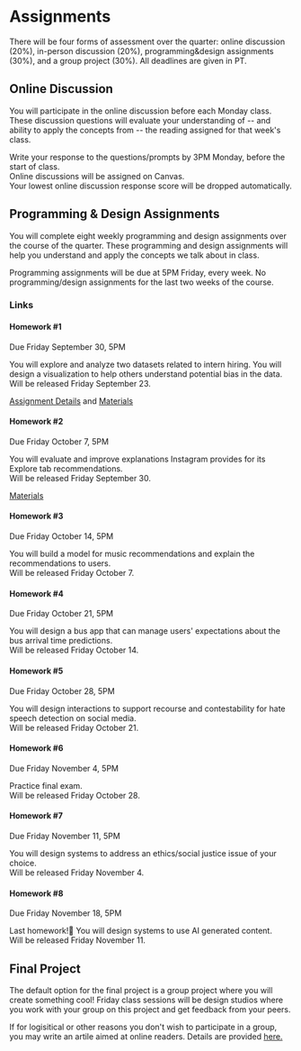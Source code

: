 # Assignments

There will be four forms of assessment over the quarter: online discussion (20%), in-person discussion (20%), programming&design assignments (30%), and a group project (30%). All deadlines are given in PT.

## Online Discussion

You will participate in the online discussion before each Monday class. These discussion questions will evaluate your understanding of -- and ability to apply the concepts from -- the reading assigned for that week's class.  

Write your response to the questions/prompts by 3PM Monday, before the start of class.   
Online discussions will be assigned on Canvas.  
Your lowest online discussion response score will be dropped automatically.  

## Programming & Design Assignments

You will complete eight weekly programming and design assignments over the course of the quarter. These programming and design assignments will help you understand and apply the concepts we talk about in class.  

Programming assignments will be due at 5PM Friday, every week. No programming/design assignments for the last two weeks of the course.  

### Links

#### Homework #1
Due Friday September 30, 5PM  

You will explore and analyze two datasets related to intern hiring. You will design a visualization to help others understand potential bias in the data.   
Will be released Friday September 23.  

 [Assignment Details](https://docs.google.com/document/d/1HdgWqdM1vi-yYM_3OAsbSxvxr5zNfiBmqG0sHxqJViQ/edit?usp=sharing) and [Materials](https://github.com/kristenvaccaro/CSE190-HW1)

#### Homework #2
Due Friday October 7, 5PM  

You will evaluate and improve explanations Instagram provides for its Explore tab recommendations.   
Will be released Friday September 30.  

[Materials](https://github.com/kristenvaccaro/CSE190-HW2)

#### Homework #3
Due Friday October 14, 5PM  

You will build a model for music recommendations and explain the recommendations to users.   
Will be released Friday October 7.  

<!---[Materials]()   --->

#### Homework #4
Due Friday October 21, 5PM   

You will design a bus app that can manage users' expectations about the bus arrival time predictions.   
Will be released Friday October 14.  

<!--- [Materials]()   --->

#### Homework #5
Due Friday October 28, 5PM   

You will design interactions to support recourse and contestability for hate speech detection on social media.    
Will be released Friday October 21.  

<!--- [Materials]() --->  

#### Homework #6
Due Friday November 4, 5PM   

Practice final exam.    
Will be released Friday October 28.  

<!--- [Materials]()  --->

#### Homework #7
Due Friday November 11, 5PM   

You will design systems to address an ethics/social justice issue of your choice.    
Will be released Friday November 4.  

<!--- [Materials]()   --->

#### Homework #8
Due Friday November 18, 5PM   

Last homework!🎉 You will design systems to use AI generated content.    
Will be released Friday November 11.  

<!--- [Materials]()   --->



## Final Project

The default option for the final project is a group project where you will create something cool! Friday class sessions will be design studios where you work with your group on this project and get feedback from your peers.

If for logisitical or other reasons you don't wish to participate in a group, you may write an artile aimed at online readers. Details are provided [here.](https://docs.google.com/document/d/1Z_7OENTdXAKFbXCGRtpud51afzR7ye1q7WLU61AUVsY/edit?usp=sharing)  

